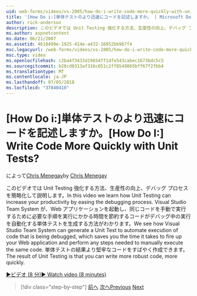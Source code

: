 ```yaml
---
uid: web-forms/videos/vs-2005/how-do-i-write-code-more-quickly-with-unit-tests
title: '[How Do i:]単体テストのより迅速にコードを記述しますか。 | Microsoft Docs'
author: rick-anderson
description: このビデオでは Unit Testing 強化する方法、生産性の向上、デバッグ プロセスを簡略化して説明します。 ここでは、Visual Studio Team System が、U. を生成する方法を参照してください.
ms.author: aspnetcontent
ms.date: 06/21/2007
ms.assetid: 4618499e-1925-414e-a432-16952bb967f4
msc.legacyurl: /web-forms/videos/vs-2005/how-do-i-write-code-more-quickly-with-unit-tests
msc.type: video
ms.openlocfilehash: c2ba4f3433d19654ff1dfe543cabec1673bdc5c5
ms.sourcegitcommit: b28cd0313af316c051c2ff8549865bff67f2fbb4
ms.translationtype: MT
ms.contentlocale: ja-JP
ms.lasthandoff: 07/05/2018
ms.locfileid: "37840410"
---
```

<a name="how-do-i-write-code-more-quickly-with-unit-tests"></a><span data-ttu-id="791db-105">[How Do i:]単体テストのより迅速にコードを記述しますか。</span><span class="sxs-lookup"><span data-stu-id="791db-105">[How Do I:] Write Code More Quickly with Unit Tests?</span></span>
====================
<span data-ttu-id="791db-106">によって[Chris Menegay](https://twitter.com/CMenegay)</span><span class="sxs-lookup"><span data-stu-id="791db-106">by [Chris Menegay](https://twitter.com/CMenegay)</span></span>

<span data-ttu-id="791db-107">このビデオでは Unit Testing 強化する方法、生産性の向上、デバッグ プロセスを簡略化して説明します。</span><span class="sxs-lookup"><span data-stu-id="791db-107">In this video we learn how Unit Testing can increase your productivity by easing the debugging process.</span></span> <span data-ttu-id="791db-108">Visual Studio Team System が、Web アプリケーションを起動し、同じコードを手動で実行するために必要な手順を実行にかかる時間を節約するコードがデバッグ中の実行を自動化する単体テストを生成する方法がわかります。</span><span class="sxs-lookup"><span data-stu-id="791db-108">We see how Visual Studio Team System can generate a Unit Test to automate execution of code that is being debugged, which saves you the time it takes to fire up your Web application and perform any steps needed to manually execute the same code.</span></span> <span data-ttu-id="791db-109">単体テストの結果より堅牢なコードをすばやく作成できます。</span><span class="sxs-lookup"><span data-stu-id="791db-109">The result of Unit Testing is that you can write more robust code, more quickly.</span></span>

[<span data-ttu-id="791db-110">&#9654;ビデオ (8 分)</span><span class="sxs-lookup"><span data-stu-id="791db-110">&#9654; Watch video (8 minutes)</span></span>](https://channel9.msdn.com/Blogs/ASP-NET-Site-Videos/how-do-i-write-code-more-quickly-with-unit-tests)

> [!div class="step-by-step"]
> <span data-ttu-id="791db-111">[前へ](how-do-i-create-my-own-bug-work-item.md)
> [次へ](how-do-i-practice-test-driven-development.md)</span><span class="sxs-lookup"><span data-stu-id="791db-111">[Previous](how-do-i-create-my-own-bug-work-item.md)
[Next](how-do-i-practice-test-driven-development.md)</span></span>
